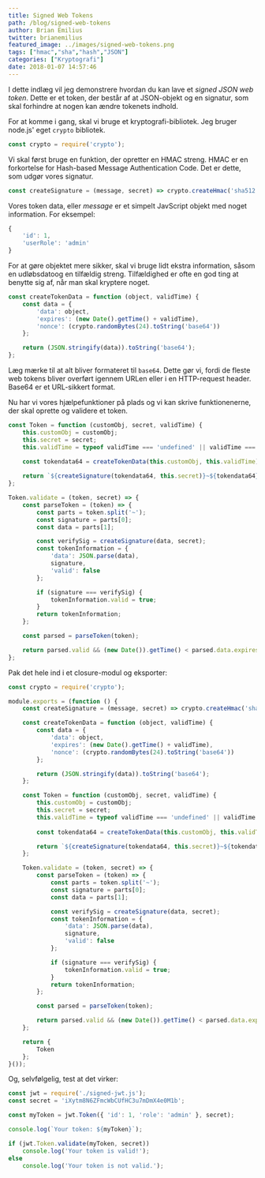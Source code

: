 ```yaml
---
title: Signed Web Tokens
path: /blog/signed-web-tokens
author: Brian Emilius
twitter: brianemilius
featured_image: ../images/signed-web-tokens.png
tags: ["hmac","sha","hash","JSON"]
categories: ["Kryptografi"]
date: 2018-01-07 14:57:46
---
```


I dette indlæg vil jeg demonstrere hvordan du kan lave et *signed JSON web token*. Dette er et token, der består af at JSON-objekt og en signatur, som skal forhindre at nogen kan ændre tokenets indhold.

For at komme i gang, skal vi bruge et kryptografi-bibliotek. Jeg bruger node.js' eget `crypto` bibliotek.

```javascript
const crypto = require('crypto');
```

<!-- more -->

Vi skal først bruge en funktion, der opretter en HMAC streng. HMAC er en forkortelse for Hash-based Message Authentication Code. Det er dette, som udgør vores signatur.

```javascript
const createSignature = (message, secret) => crypto.createHmac('sha512', secret).update(message).digest('base64');
```

Vores token data, eller *message* er et simpelt JavScript objekt med noget information. For eksempel:

```javascript
{
    'id': 1,
    'userRole': 'admin'
}
```

For at gøre objektet mere sikker, skal vi bruge lidt ekstra information, såsom en udløbsdatoog en tilfældig streng. Tilfældighed er ofte en god ting at benytte sig af, når man skal kryptere noget.

```javascript
const createTokenData = function (object, validTime) {
    const data = {
        'data': object,
        'expires': (new Date().getTime() + validTime),
        'nonce': (crypto.randomBytes(24).toString('base64'))
    };

    return (JSON.stringify(data)).toString('base64');
};
```

Læg mærke til at alt bliver formateret til `base64`. Dette gør vi, fordi de fleste web tokens bliver overført igennem URLen eller i en HTTP-request header. Base64 er et URL-sikkert format.

Nu har vi vores hjælpefunktioner på plads og vi kan skrive funktionenerne, der skal oprette og validere et token.

```javascript
const Token = function (customObj, secret, validTime) {
	this.customObj = customObj;
	this.secret = secret;
	this.validTime = typeof validTime === 'undefined' || validTime === null || validTime < 0 ? 2592000000 : validTime;
	
	const tokendata64 = createTokenData(this.customObj, this.validTime);

	return `${createSignature(tokendata64, this.secret)}~${tokendata64}`;
};

Token.validate = (token, secret) => {
	const parseToken = (token) => {
		const parts = token.split('~');
		const signature = parts[0];
		const data = parts[1];

		const verifySig = createSignature(data, secret);
		const tokenInformation = {
			'data': JSON.parse(data),
			signature,
			'valid': false
		};

		if (signature === verifySig) {
			tokenInformation.valid = true;
		}
		return tokenInformation;
	};

	const parsed = parseToken(token);

	return parsed.valid && (new Date()).getTime() < parsed.data.expires;
};
```

Pak det hele ind i et closure-modul og eksporter:

```javascript
const crypto = require('crypto');

module.exports = (function () {
    const createSignature = (message, secret) => crypto.createHmac('sha512', secret).update(message).digest('base64');

    const createTokenData = function (object, validTime) {
        const data = {
            'data': object,
            'expires': (new Date().getTime() + validTime),
            'nonce': (crypto.randomBytes(24).toString('base64'))
        };

        return (JSON.stringify(data)).toString('base64');
    };

    const Token = function (customObj, secret, validTime) {
        this.customObj = customObj;
        this.secret = secret;
        this.validTime = typeof validTime === 'undefined' || validTime === null || validTime < 0 ? 2592000000 : validTime;
        
        const tokendata64 = createTokenData(this.customObj, this.validTime);

        return `${createSignature(tokendata64, this.secret)}~${tokendata64}`;
    };

    Token.validate = (token, secret) => {
        const parseToken = (token) => {
            const parts = token.split('~');
            const signature = parts[0];
            const data = parts[1];

            const verifySig = createSignature(data, secret);
            const tokenInformation = {
                'data': JSON.parse(data),
                signature,
                'valid': false
            };

            if (signature === verifySig) {
                tokenInformation.valid = true;
            }
            return tokenInformation;
        };

        const parsed = parseToken(token);

        return parsed.valid && (new Date()).getTime() < parsed.data.expires;
    };

    return {
        Token
    };
}());
```

Og, selvfølgelig, test at det virker:

```javascript
const jwt = require('./signed-jwt.js');
const secret = 'iXytm8N6ZFmcWbCUfHC3u7mDmX4e0M1b';

const myToken = jwt.Token({ 'id': 1, 'role': 'admin' }, secret);

console.log(`Your token: ${myToken}`);

if (jwt.Token.validate(myToken, secret))
	console.log('Your token is valid!');
else
	console.log('Your token is not valid.');
```
